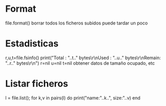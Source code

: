 # Format
file.format()
  borrar todos los ficheros subidos
  puede tardar un poco

# Estadisticas
r,u,t=file.fsinfo() print("Total : "..t.." bytes\r\nUsed  : "..u.." bytes\r\nRemain: "..r.." bytes\r\n") r=nil u=nil t=nil
  obtener datos de tamaño ocupado, etc


# Listar ficheros
l = file.list();
for k,v in pairs(l) do
  print("name:"..k..", size:"..v)
end
